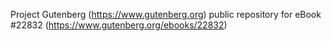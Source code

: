Project Gutenberg (https://www.gutenberg.org) public repository for eBook #22832 (https://www.gutenberg.org/ebooks/22832)
